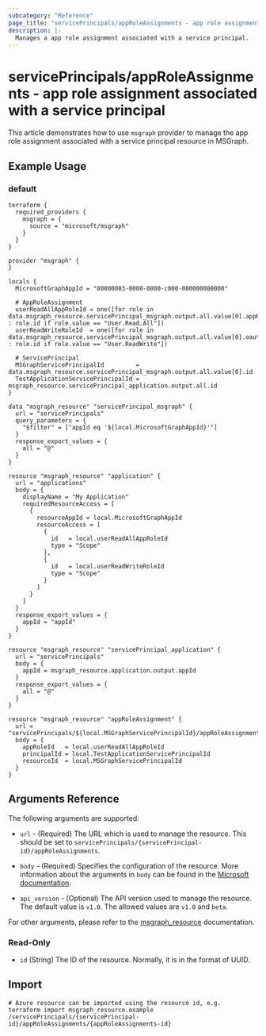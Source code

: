 ```yaml
---
subcategory: "Reference"
page_title: "servicePrincipals/appRoleAssignments - app role assignment associated with a service principal"
description: |-
  Manages a app role assignment associated with a service principal.
---
```


# servicePrincipals/appRoleAssignments - app role assignment associated with a service principal

This article demonstrates how to use `msgraph` provider to manage the app role assignment associated with a service principal resource in MSGraph.

## Example Usage

### default

```hcl
terraform {
  required_providers {
    msgraph = {
      source = "microsoft/msgraph"
    }
  }
}

provider "msgraph" {
}

locals {
  MicrosoftGraphAppId = "00000003-0000-0000-c000-000000000000"

  # AppRoleAssignment
  userReadAllAppRoleId = one([for role in data.msgraph_resource.servicePrincipal_msgraph.output.all.value[0].appRoles : role.id if role.value == "User.Read.All"])
  userReadWriteRoleId  = one([for role in data.msgraph_resource.servicePrincipal_msgraph.output.all.value[0].oauth2PermissionScopes : role.id if role.value == "User.ReadWrite"])

  # ServicePrincipal
  MSGraphServicePrincipalId         = data.msgraph_resource.servicePrincipal_msgraph.output.all.value[0].id
  TestApplicationServicePrincipalId = msgraph_resource.servicePrincipal_application.output.all.id
}

data "msgraph_resource" "servicePrincipal_msgraph" {
  url = "servicePrincipals"
  query_parameters = {
    "$filter" = ["appId eq '${local.MicrosoftGraphAppId}'"]
  }
  response_export_values = {
    all = "@"
  }
}

resource "msgraph_resource" "application" {
  url = "applications"
  body = {
    displayName = "My Application"
    requiredResourceAccess = [
      {
        resourceAppId = local.MicrosoftGraphAppId
        resourceAccess = [
          {
            id   = local.userReadAllAppRoleId
            type = "Scope"
          },
          {
            id   = local.userReadWriteRoleId
            type = "Scope"
          }
        ]
      }
    ]
  }
  response_export_values = {
    appId = "appId"
  }
}

resource "msgraph_resource" "servicePrincipal_application" {
  url = "servicePrincipals"
  body = {
    appId = msgraph_resource.application.output.appId
  }
  response_export_values = {
    all = "@"
  }
}

resource "msgraph_resource" "appRoleAssignment" {
  url = "servicePrincipals/${local.MSGraphServicePrincipalId}/appRoleAssignments"
  body = {
    appRoleId   = local.userReadAllAppRoleId
    principalId = local.TestApplicationServicePrincipalId
    resourceId  = local.MSGraphServicePrincipalId
  }
}

```



## Arguments Reference

The following arguments are supported:

* `url` - (Required) The URL which is used to manage the resource. This should be set to `servicePrincipals/{servicePrincipal-id}/appRoleAssignments`.

* `body` - (Required) Specifies the configuration of the resource. More information about the arguments in `body` can be found in the [Microsoft documentation](https://learn.microsoft.com/en-us/azure/templates/servicePrincipals/appRoleAssignments?pivots=deployment-language-terraform).

* `api_version` - (Optional) The API version used to manage the resource. The default value is `v1.0`. The allowed values are `v1.0` and `beta`.

For other arguments, please refer to the [msgraph_resource](https://registry.terraform.io/providers/Microsoft/msgraph/latest/docs/resources/resource) documentation.

### Read-Only

- `id` (String) The ID of the resource. Normally, it is in the format of UUID.

## Import

 ```shell
 # Azure resource can be imported using the resource id, e.g.
 terraform import msgraph_resource.example /servicePrincipals/{servicePrincipal-id}/appRoleAssignments/{appRoleAssignments-id}
 ```
